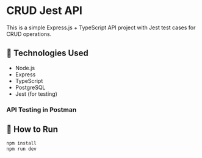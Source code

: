 # CRUD Jest API

This is a simple Express.js + TypeScript API project with Jest test cases for CRUD operations.

## 🔧 Technologies Used

- Node.js
- Express
- TypeScript
- PostgreSQL
- Jest (for testing)

<!-- ## 📸 Screenshots -->

### API Testing in Postman

<!-- ![Postman Screenshot](./screenshots/postman.png) -->

<!-- > Make sure to save your screenshot in a folder like `screenshots/` in your project and refer to it correctly. -->

## 🚀 How to Run

```bash
npm install
npm run dev
